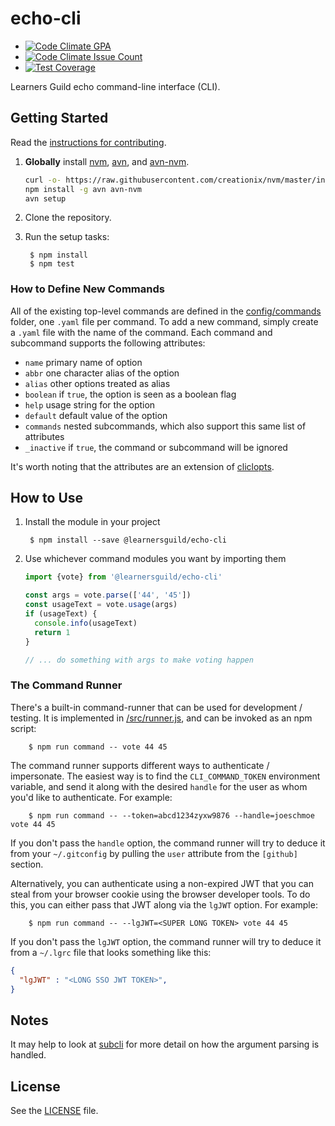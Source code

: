 # echo-cli

- [![Code Climate GPA](https://codeclimate.com/repos/579a59533f9350008b001b86/badges/204a213385078563eb5d/gpa.svg)](https://codeclimate.com/repos/579a59533f9350008b001b86/feed)
- [![Code Climate Issue Count](https://codeclimate.com/repos/579a59533f9350008b001b86/badges/204a213385078563eb5d/issue_count.svg)](https://codeclimate.com/repos/579a59533f9350008b001b86/feed)
- [![Test Coverage](https://codeclimate.com/repos/579a59533f9350008b001b86/badges/204a213385078563eb5d/coverage.svg)](https://codeclimate.com/repos/579a59533f9350008b001b86/coverage)

Learners Guild echo command-line interface (CLI).


## Getting Started

Read the [instructions for contributing](./CONTRIBUTING.md).

1. **Globally** install [nvm][nvm], [avn][avn], and [avn-nvm][avn-nvm].

    ```bash
    curl -o- https://raw.githubusercontent.com/creationix/nvm/master/install.sh | bash
    npm install -g avn avn-nvm
    avn setup
    ```

2. Clone the repository.

3. Run the setup tasks:

        $ npm install
        $ npm test

### How to Define New Commands

All of the existing top-level commands are defined in the [config/commands](config/commands) folder, one `.yaml` file per command. To add a new command, simply create a `.yaml` file with the name of the command. Each command and subcommand supports the following attributes:

- `name` primary name of option
- `abbr` one character alias of the option
- `alias` other options treated as alias
- `boolean` if `true`, the option is seen as a boolean flag
- `help` usage string for the option
- `default` default value of the option
- `commands` nested subcommands, which also support this same list of attributes
- `_inactive` if `true`, the command or subcommand will be ignored

It's worth noting that the attributes are an extension of [cliclopts][cliclopts].

## How to Use

1. Install the module in your project

        $ npm install --save @learnersguild/echo-cli

2. Use whichever command modules you want by importing them

      ```javascript
      import {vote} from '@learnersguild/echo-cli'

      const args = vote.parse(['44', '45'])
      const usageText = vote.usage(args)
      if (usageText) {
        console.info(usageText)
        return 1
      }

      // ... do something with args to make voting happen
      ```

### The Command Runner

There's a built-in command-runner that can be used for development / testing. It is implemented in [/src/runner.js](/src/runner.js), and can be invoked as an npm script:

        $ npm run command -- vote 44 45

The command runner supports different ways to authenticate / impersonate. The easiest way is to find the `CLI_COMMAND_TOKEN` environment variable, and send it along with the desired `handle` for the user as whom you'd like to authenticate. For example:

        $ npm run command -- --token=abcd1234zyxw9876 --handle=joeschmoe vote 44 45

If you don't pass the `handle` option, the command runner will try to deduce it from your `~/.gitconfig` by pulling the `user` attribute from the `[github]` section.

Alternatively, you can authenticate using a non-expired JWT that you can steal from your browser cookie using the browser developer tools. To do this, you can either pass that JWT along via the `lgJWT` option. For example:

        $ npm run command -- --lgJWT=<SUPER LONG TOKEN> vote 44 45

If you don't pass the `lgJWT` option, the command runner will try to deduce it from a `~/.lgrc` file that looks something like this:

```json
{
  "lgJWT" : "<LONG SSO JWT TOKEN>",
}
```


## Notes

It may help to look at [subcli][subcli] for more detail on how the argument parsing is handled.

## License

See the [LICENSE](./LICENSE) file.


[subcli]: https://github.com/LearnersGuild/subcli
[cliclopts]: https://github.com/finnp/cliclopts
[nvm]: https://github.com/creationix/nvm
[avn]: https://github.com/wbyoung/avn
[avn-nvm]: https://github.com/wbyoung/avn-nvm
